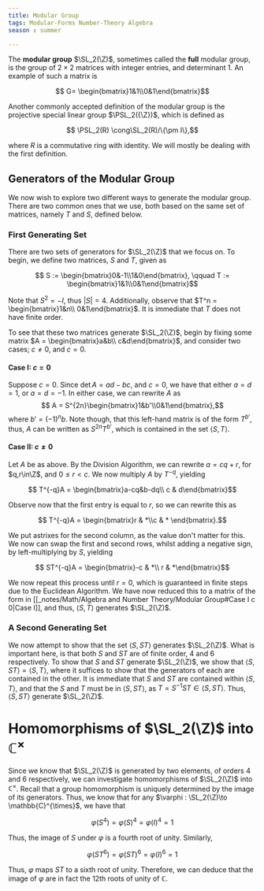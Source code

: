 ```yaml
---
title: Modular Group
tags: Modular-Forms Number-Theory Algebra
season : summer 

---
```

$\newcommand{\Z}{\mathbb{Z}}\newcommand{\SL}{\text{SL}}\newcommand{\PSL}{\text{PSL}}$

The **modular group** $\SL_2(\Z)$, sometimes called the **full** modular group, is the group of $2\times 2$ matrices with integer entries, and determinant 1. An example of such a matrix is 

$$ G= \begin{bmatrix}1&1\\0&1\end{bmatrix}$$

Another commonly accepted definition of the modular group is the projective special linear group $\PSL_2({\Z})$, which is defined as

$$ \PSL_2(R) \cong\SL_2(R)/\{\pm I\},$$

where $R$ is a commutative ring with identity. We will mostly be dealing with the first definition.

## Generators of the Modular Group
We now wish to explore two different ways to generate the modular group. There are two common ones that we use, both based on the same set of matrices, namely $T$ and $S$, defined below.
### First Generating Set
There are two sets of generators for $\SL_2(\Z)$ that we focus on. To begin, we define two matrices, $S$ and $T$, given as 

$$ S := \begin{bmatrix}0&-1\\1&0\end{bmatrix}, \qquad T := \begin{bmatrix}1&1\\0&1\end{bmatrix}$$

Note that $S^2 = -I$, thus $|S|=4$. Additionally, observe that $T^n = \begin{bmatrix}1&n\\ 0&1\end{bmatrix}$. It is immediate that $T$ does not have finite order. 

To see that these two matrices generate $\SL_2(\Z)$, begin by fixing some matrix $A = \begin{bmatrix}a&b\\ c&d\end{bmatrix}$, and consider two cases; $c\neq 0,$ and $c=0$.
#### Case I: $c=0$
Suppose $c=0$. Since $\det A = ad-bc$,  and $c=0$, we have that either $a=d=1$, or $a=d=-1$. In either case, we can rewrite $A$ as
$$ A = S^{2n}\begin{bmatrix}1&b'\\0&1\end{bmatrix},$$
where $b'=(-1)^nb$. Note though, that this left-hand matrix is of the form $T^{b'}$, thus, $A$ can be written as $S^{2n}T^{b'}$, which is contained in the set $\langle S, T\rangle$.
#### Case II: $c\neq 0$
Let $A$ be as above. By the Division Algorithm, we can rewrite $a=cq+r$, for $q,r\in\Z$, and $0\leq r < c$. We now multiply $A$ by $T^{-q}$, yielding

$$ T^{-q}A = \begin{bmatrix}a-cq&b-dq\\ c & d\end{bmatrix}$$

Observe now that the first entry is equal to $r$, so we can rewrite this as 

$$ T^{-q}A = \begin{bmatrix}r & *\\c & * \end{bmatrix}.$$

We put astrixes for the second column, as the value don't matter for this. We now can swap the first and second rows, whilst adding a negative sign, by left-multiplying by $S$, yielding

$$ ST^{-q}A = \begin{bmatrix}-c & *\\ r & *\end{bmatrix}$$

We now repeat this process until $r=0$, which is guaranteed in finite steps due to the Euclidean Algorithm.  We have now reduced this to a matrix of the form in [[_notes/Math/Algebra and Number Theory/Modular Group#Case I c 0|Case I]], and thus, $\langle S, T\rangle$ generates $\SL_2(\Z)$.

### A Second Generating Set
We now attempt to show that the set $\langle S, ST\rangle$ generates $\SL_2(\Z)$. What is important here, is that both $S$ and $ST$ are of finite order, $4$ and $6$ respectively. To show that $S$ and $ST$ generate $\SL_2(\Z)$, we show that $\langle S, ST\rangle =\langle S, T\rangle$, where it suffices to show that the generators of each are contained in the other. It is immediate that $S$ and $ST$ are contained within $\langle S, T\rangle$, and that the $S$ and $T$ must be in $\langle S, ST\rangle$, as $T=S^{-1}ST\in \langle S, ST\rangle$. Thus, $\langle S, ST\rangle$ generate $\SL_2(\Z)$.

# Homomorphisms of $\SL_2(\Z)$ into $\mathbb{C}^{\times}$
Since we know that $\SL_2(\Z)$ is generated by two elements, of orders 4 and 6 respectively, we can investigate homomorphisms of $\SL_2(\Z)$ into $\mathbb{C}^{\times}$. Recall that a group homomorphism is uniquely determined by the image of its generators. Thus, we know that for any $\varphi : \SL_2(\Z)\to \mathbb{C}^{\times}$, we have that 

$$ \varphi(S^4)=\varphi(S)^4=\varphi(I)^4=1$$

Thus, the image of $S$ under $\varphi$ is a fourth root of unity. Similarly, 

$$ \varphi(ST^6)=\varphi(ST)^6=\varphi(I)^6=1$$

Thus, $\varphi$ maps $ST$ to a sixth root of unity. Therefore, we can deduce that the image of $\varphi$ are in fact the 12th roots of unity of $\mathbb{C}$.